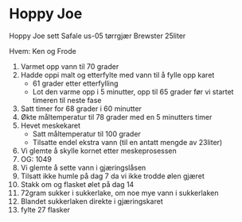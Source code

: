 Hoppy Joe
====

Hoppy Joe sett
Safale us-05 tørrgjær
Brewster
25liter

Hvem: Ken og Frode

1. Varmet opp vann til 70 grader
1. Hadde oppi malt og etterfylte med vann til å fylle opp karet
    - 61 grader etter etterfylling
    - Lot den varme opp i 5 minutter, opp til 65 grader før vi startet timeren til neste fase
1. Satt timer for 68 grader i 60 minutter
1. Økte måltemperatur til 78 grader med en 5 minutters timer
1. Hevet meskekaret
    - Satt måltemperatur til 100 grader
    - Tilsatte endel ekstra vann (til en antatt mengde av 23liter)
1. Vi glemte å skylle kornet etter meskeprosessen
1. OG: 1049
1. Vi glemte å sette vann i gjæringslåsen
1. Tilsatt ikke humle på dag 7 da vi ikke trodde ølen gjæret
1. Stakk om og flasket ølet på dag 14
1. 72gram sukker i sukkerlake, om noe mye vann i sukkerlaken
1. Blandet sukkerlaken direkte i gjæringskaret
1. fylte 27 flasker
